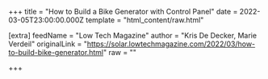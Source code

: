 
+++
title = "How to Build a Bike Generator with Control Panel"
date = 2022-03-05T23:00:00.000Z
template = "html_content/raw.html"

[extra]
feedName = "Low Tech Magazine"
author = "Kris De Decker, Marie Verdeil"
originalLink = "https://solar.lowtechmagazine.com/2022/03/how-to-build-bike-generator.html"
raw = ""

+++

